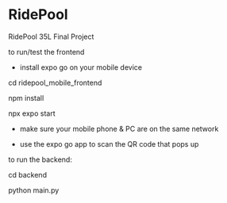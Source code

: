 # RidePool
 RidePool 35L Final Project

 to run/test the frontend
 
 - install expo go on your mobile device

 cd ridepool_mobile_frontend
 
 npm install
 
 npx expo start
 
 - make sure your mobile phone & PC are on the same network
 
 - use the expo go app to scan the QR code that pops up

 
 to run the backend: 
 
 cd backend
 
 python main.py
